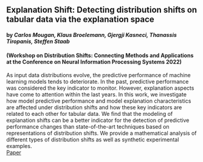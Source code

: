 ## Explanation Shift: Detecting distribution shifts on tabular data via the explanation space
#### by _Carlos Mougan, Klaus Broelemann, Gjergji Kasneci, Thanassis Tiropanis, Steffen Staab_ 
#### (Workshop on Distribution Shifts: Connecting Methods and Applications at the Conference on Neural Information Processing Systems 2022)
As input data distributions evolve, the predictive performance of machine learning models tends to deteriorate. In the past, predictive performance was considered the key indicator to monitor. However, explanation aspects have come to attention within the last years. In this work, we investigate how model predictive performance and model explanation characteristics are affected under distribution shifts and how these key indicators are related to each other for tabular data. We find that the modeling of explanation shifts can be a better indicator for the detection of predictive performance changes than state-of-the-art techniques based on representations of distribution shifts. We provide a mathematical analysis of different types of distribution shifts as well as synthetic experimental examples.
\
[Paper](https://github.com/nobias-project/Publications/blob/main/mougan2022explanation.pdf)
